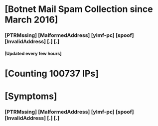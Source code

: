 # [Botnet Mail Spam Collection since March 2016]
### [PTRMssing] [MalformedAddress] [ylmf-pc] [spoof] [InvalidAddress] [.] [.]
#### [Updated every few hours]

# [Counting 100737 IPs]

# [Symptoms] 
###   [PTRMssing] [MalformedAddress] [ylmf-pc] [spoof] [InvalidAddress] [.] [.]
